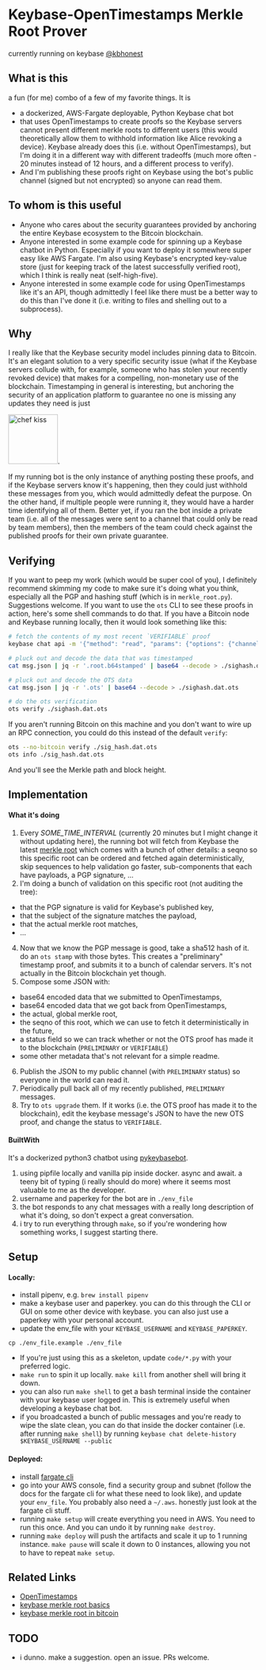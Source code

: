
# Keybase-OpenTimestamps Merkle Root Prover

currently running on keybase [@kbhonest](https://keybase.io/kbhonest)

## What is this
a fun (for me) combo of a few of my favorite things. It is
* a dockerized, AWS-Fargate deployable, Python Keybase chat bot
* that uses OpenTimestamps to create proofs so the Keybase servers cannot present different merkle roots to different users (this would theoretically allow them to withhold information like Alice revoking a device). Keybase already does this (i.e. without OpenTimestamps), but I'm doing it in a different way with different tradeoffs (much more often - 20 minutes instead of 12 hours, and a different process to verify).
* And I'm publishing these proofs right on Keybase using the bot's public channel (signed but not encrypted) so anyone can read them.


## To whom is this useful
* Anyone who cares about the security guarantees provided by anchoring the entire Keybase ecosystem to the Bitcoin blockchain.
* Anyone interested in some example code for spinning up a Keybase chatbot in Python. Especially if you want to deploy it somewhere super easy like AWS Fargate. I'm also using Keybase's encrypted key-value store (just for keeping track of the latest successfully verified root), which I think is really neat (self-high-five).
* Anyone interested in some example code for using OpenTimestamps like it's an API, though admittedly I feel like there must be a better way to do this than I've done it (i.e. writing to files and shelling out to a subprocess).


## Why
I really like that the Keybase security model includes pinning data to Bitcoin. It's an elegant solution to a very specific security issue (what if the Keybase servers collude with, for example, someone who has stolen your recently revoked device) that makes for a compelling, non-monetary use of the blockchain. Timestamping in general is interesting, but anchoring the security of an application platform to guarantee no one is missing any updates they need is just 

<img src="https://is1-ssl.mzstatic.com/image/thumb/Purple128/v4/81/08/9e/81089ec4-c468-ace0-02bb-01c65e753c89/source/512x512bb.jpg" height="100" width="100" alt="chef kiss">.

If my running bot is the only instance of anything posting these proofs, and if the Keybase servers know it's happening, then they could just withhold these messages from you, which would admittedly defeat the purpose. On the other hand, if multiple people were running it, they would have a harder time identifying all of them. Better yet, if you ran the bot inside a private team (i.e. all of the messages were sent to a channel that could only be read by team members), then the members of the team could check against the published proofs for their own private guarantee.


## Verifying
If you want to peep my work (which would be super cool of you), I definitely recommend skimming my code to make sure it's doing what you think, especially all the PGP and hashing stuff (which is in `merkle_root.py`). Suggestions welcome.
If you want to use the `ots` CLI to see these proofs in action, here's some shell commands to do that. If you have a Bitcoin node and Keybase running locally, then it would look something like this:

```sh
# fetch the contents of my most recent `VERIFIABLE` proof
keybase chat api -m '{"method": "read", "params": {"options": {"channel": {"name": "kbhonest", "public": true}, "pagination": {"num":20}}}}' | jq '.result.messages | map(.msg.content.edit.body) | map(select(. != null)) | map(fromjson | select(.status=="VERIFIABLE"))[0]' > msg.json

# pluck out and decode the data that was timestamped
cat msg.json | jq -r '.root.b64stamped' | base64 --decode > ./sighash.dat

# pluck out and decode the OTS data
cat msg.json | jq -r '.ots' | base64 --decode > ./sighash.dat.ots

# do the ots verification
ots verify ./sighash.dat.ots
```

If you aren't running Bitcoin on this machine and you don't want to wire up an RPC connection, you could do this instead of the default `verify`:
```sh
ots --no-bitcoin verify ./sig_hash.dat.ots
ots info ./sig_hash.dat.ots
```
And you'll see the Merkle path and block height.


## Implementation
#### What it's doing
1. Every *SOME_TIME_INTERVAL* (currently 20 minutes but I might change it without updating here), the running bot will fetch from Keybase the latest [merkle root](https://keybase.io/_/api/1.0/merkle/root.json) which comes with a bunch of other details: a seqno so this specific root can be ordered and fetched again deterministically, skip sequences to help validation go faster, sub-components that each have payloads, a PGP signature, ...
2. I'm doing a bunch of validation on this specific root (not auditing the tree): 
  * that the PGP signature is valid for Keybase's published key, 
  * that the subject of the signature matches the payload, 
  * that the actual merkle root matches, 
  * ...
4. Now that we know the PGP message is good, take a sha512 hash of it. do an `ots stamp` with those bytes. This creates a "preliminary" timestamp proof, and submits it to a bunch of calendar servers. It's not actually in the Bitcoin blockchain yet though.
5. Compose some JSON with: 
  * base64 encoded data that we submitted to OpenTimestamps, 
  * base64 encoded data that we got back from OpenTimestamps, 
  * the actual, global merkle root, 
  * the seqno of this root, which we can use to fetch it deterministically in the future, 
  * a status field so we can track whether or not the OTS proof has made it to the blockchain (`PRELIMINARY` or `VERIFIABLE`)
  * some other metadata that's not relevant for a simple readme.
6. Publish the JSON to my public channel (with `PRELIMINARY` status) so everyone in the world can read it.
7. Periodically pull back all of my recently published, `PRELIMINARY` messages.
8. Try to `ots upgrade` them. If it works (i.e. the OTS proof has made it to the blockchain), edit the keybase message's JSON to have the new OTS proof, and change the status to `VERIFIABLE`.

#### BuiltWith
It's a dockerized python3 chatbot using [pykeybasebot](https://github.com/keybase/pykeybasebot).
1. using pipfile locally and vanilla pip inside docker. async and await. a teeny bit of typing (i really should do more) where it seems most valuable to me as the developer.
2. username and paperkey for the bot are in `./env_file`
3. the bot responds to any chat messages with a really long description of what it's doing, so don't expect a great conversation.
4. i try to run everything through `make`, so if you're wondering how something works, I suggest starting there.


## Setup
#### Locally:
* install pipenv, e.g. `brew install pipenv`
* make a keybase user and paperkey. you can do this through the CLI or GUI on some other device with keybase. you can also just use a paperkey with your personal account.
* update the env_file with your `KEYBASE_USERNAME` and `KEYBASE_PAPERKEY`.
```
cp ./env_file.example ./env_file
```
* If you're just using this as a skeleton, update `code/*.py` with your preferred logic.
* `make run` to spin it up locally. `make kill` from another shell will bring it down.
* you can also run `make shell` to get a bash terminal inside the container with your keybase user logged in. This is extremely useful when developing a keybase chat bot.
* if you broadcasted a bunch of public messages and you're ready to wipe the slate clean, you can do that inside the docker container (i.e. after running `make shell`) by running `keybase chat delete-history $KEYBASE_USERNAME --public`

#### Deployed:
* install [fargate cli](https://somanymachines.com/fargate/)
* go into your AWS console, find a security group and subnet (follow the docs for the fargate cli for what these need to look like), and update your `env_file`. You probably also need a `~/.aws`. honestly just look at the fargate cli stuff.
* running `make setup` will create everything you need in AWS. You need to run this once. And you can undo it by running `make destroy`.
* running `make deploy` will push the artifacts and scale it up to 1 running instance. `make pause` will scale it down to 0 instances, allowing you not to have to repeat `make setup`.


## Related Links
* [OpenTimestamps](https://github.com/opentimestamps/opentimestamps-client/blob/master/README.md)
* [keybase merkle root basics](https://keybase.io/docs/server_security/our_merkle_key)
* [keybase merkle root in bitcoin](https://keybase.io/docs/server_security/merkle_root_in_bitcoin_blockchain)


## TODO
* i dunno. make a suggestion. open an issue. PRs welcome.
